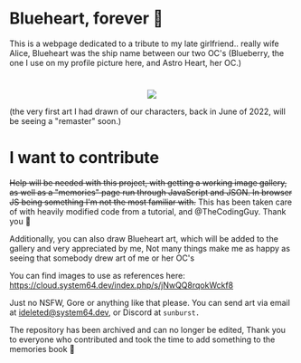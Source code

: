 # Blueheart, forever 💙
This is a webpage dedicated to a tribute to my late girlfriend.. really wife Alice, Blueheart was the ship name between our two OC's (Blueberry, the one I use on my profile picture here, and Astro Heart, her OC.)

#
<p align=center>
  <img src=https://blueheart.system64.dev/img/blueheart_art.png>
</p>
(the very first art I had drawn of our characters, back in June of 2022, will be seeing a "remaster" soon.)

# 

# I want to contribute
~~Help will be needed with this project, with getting a working image gallery, as well as a "memories" page run through JavaScript and JSON. In browser JS being something I'm not the most familiar with.~~ This has been taken care of with heavily modified code from a tutorial, and @TheCodingGuy. Thank you 💙

Additionally, you can also draw Blueheart art, which will be added to the gallery and very appreciated by me, Not many things make me as happy as seeing that somebody drew art of me or her OC's

You can find images to use as references here: https://cloud.system64.dev/index.php/s/jNwQQ8rqokWckf8

Just no NSFW, Gore or anything like that please. You can send art via email at ideleted@system64.dev, or Discord at ``sunburst.`` 

The repository has been archived and can no longer be edited, Thank you to everyone who contributed and took the time to add something to the memories book 💙